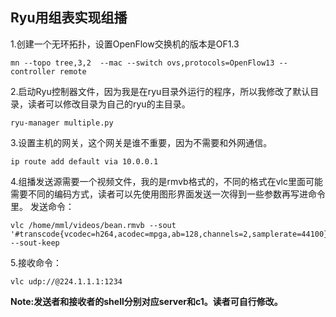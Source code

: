 ## Ryu用组表实现组播 ##
1.创建一个无环拓扑，设置OpenFlow交换机的版本是OF1.3
```
mn --topo tree,3,2  --mac --switch ovs,protocols=OpenFlow13 --controller remote
```
2.启动Ryu控制器文件，因为我是在ryu目录外运行的程序，所以我修改了默认目录，读者可以修改目录为自己的ryu的主目录。

```
ryu-manager multiple.py

```
3.设置主机的网关，这个网关是谁不重要，因为不需要和外网通信。

```
ip route add default via 10.0.0.1
```

4.组播发送源需要一个视频文件，我的是rmvb格式的，不同的格式在vlc里面可能需要不同的编码方式，读者可以先使用图形界面发送一次得到一些参数再写进命令里。
发送命令：

```
vlc /home/mml/videos/bean.rmvb --sout '#transcode{vcodec=h264,acodec=mpga,ab=128,channels=2,samplerate=44100}:udp{dst=224.1.1.1:1234}' --sout-keep
```

5.接收命令：

```
vlc udp://@224.1.1.1:1234
```

**Note:发送者和接收者的shell分别对应server和c1。读者可自行修改。**
